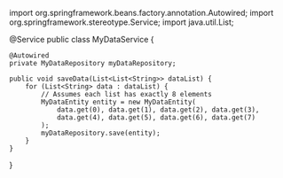 import org.springframework.beans.factory.annotation.Autowired;
import org.springframework.stereotype.Service;
import java.util.List;

@Service
public class MyDataService {

    @Autowired
    private MyDataRepository myDataRepository;

    public void saveData(List<List<String>> dataList) {
        for (List<String> data : dataList) {
            // Assumes each list has exactly 8 elements
            MyDataEntity entity = new MyDataEntity(
                data.get(0), data.get(1), data.get(2), data.get(3),
                data.get(4), data.get(5), data.get(6), data.get(7)
            );
            myDataRepository.save(entity);
        }
    }
}